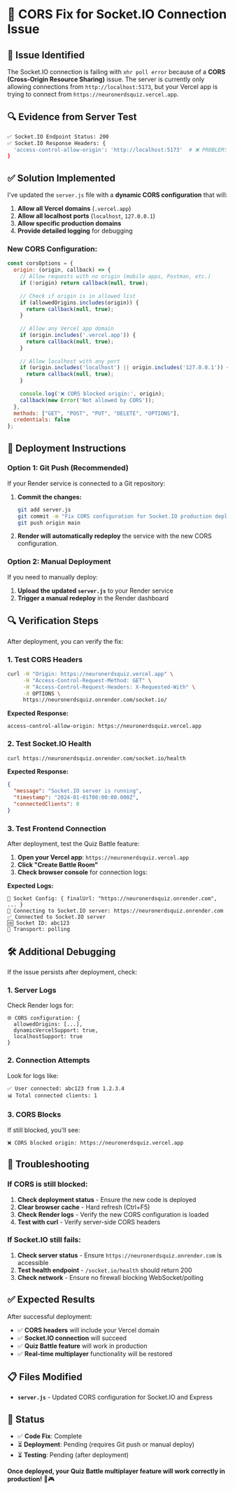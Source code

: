 # 🔧 CORS Fix for Socket.IO Connection Issue

## 🎯 **Issue Identified**

The Socket.IO connection is failing with `xhr poll error` because of a **CORS (Cross-Origin Resource Sharing)** issue. The server is currently only allowing connections from `http://localhost:5173`, but your Vercel app is trying to connect from `https://neuronerdsquiz.vercel.app`.

## 🔍 **Evidence from Server Test**

```bash
✅ Socket.IO Endpoint Status: 200
✅ Socket.IO Response Headers: {
  'access-control-allow-origin': 'http://localhost:5173'  # ❌ PROBLEM: Only localhost allowed
}
```

## ✅ **Solution Implemented**

I've updated the `server.js` file with a **dynamic CORS configuration** that will:

1. **Allow all Vercel domains** (`.vercel.app`)
2. **Allow all localhost ports** (`localhost`, `127.0.0.1`)
3. **Allow specific production domains**
4. **Provide detailed logging** for debugging

### **New CORS Configuration:**

```javascript
const corsOptions = {
  origin: (origin, callback) => {
    // Allow requests with no origin (mobile apps, Postman, etc.)
    if (!origin) return callback(null, true);
    
    // Check if origin is in allowed list
    if (allowedOrigins.includes(origin)) {
      return callback(null, true);
    }
    
    // Allow any Vercel app domain
    if (origin.includes('.vercel.app')) {
      return callback(null, true);
    }
    
    // Allow localhost with any port
    if (origin.includes('localhost') || origin.includes('127.0.0.1')) {
      return callback(null, true);
    }
    
    console.log('❌ CORS blocked origin:', origin);
    callback(new Error('Not allowed by CORS'));
  },
  methods: ["GET", "POST", "PUT", "DELETE", "OPTIONS"],
  credentials: false
};
```

## 🚀 **Deployment Instructions**

### **Option 1: Git Push (Recommended)**

If your Render service is connected to a Git repository:

1. **Commit the changes:**
   ```bash
   git add server.js
   git commit -m "Fix CORS configuration for Socket.IO production deployment"
   git push origin main
   ```

2. **Render will automatically redeploy** the service with the new CORS configuration.

### **Option 2: Manual Deployment**

If you need to manually deploy:

1. **Upload the updated `server.js`** to your Render service
2. **Trigger a manual redeploy** in the Render dashboard

## 🔍 **Verification Steps**

After deployment, you can verify the fix:

### **1. Test CORS Headers**
```bash
curl -H "Origin: https://neuronerdsquiz.vercel.app" \
     -H "Access-Control-Request-Method: GET" \
     -H "Access-Control-Request-Headers: X-Requested-With" \
     -X OPTIONS \
     https://neuronerdsquiz.onrender.com/socket.io/
```

**Expected Response:**
```
access-control-allow-origin: https://neuronerdsquiz.vercel.app
```

### **2. Test Socket.IO Health**
```bash
curl https://neuronerdsquiz.onrender.com/socket.io/health
```

**Expected Response:**
```json
{
  "message": "Socket.IO server is running",
  "timestamp": "2024-01-01T00:00:00.000Z",
  "connectedClients": 0
}
```

### **3. Test Frontend Connection**

After deployment, test the Quiz Battle feature:

1. **Open your Vercel app**: `https://neuronerdsquiz.vercel.app`
2. **Click "Create Battle Room"**
3. **Check browser console** for connection logs:

**Expected Logs:**
```
🔧 Socket Config: { finalUrl: "https://neuronerdsquiz.onrender.com", ... }
🔌 Connecting to Socket.IO server: https://neuronerdsquiz.onrender.com
✅ Connected to Socket.IO server
🆔 Socket ID: abc123
🚀 Transport: polling
```

## 🛠️ **Additional Debugging**

If the issue persists after deployment, check:

### **1. Server Logs**
Check Render logs for:
```
🌐 CORS configuration: {
  allowedOrigins: [...],
  dynamicVercelSupport: true,
  localhostSupport: true
}
```

### **2. Connection Attempts**
Look for logs like:
```
✅ User connected: abc123 from 1.2.3.4
📊 Total connected clients: 1
```

### **3. CORS Blocks**
If still blocked, you'll see:
```
❌ CORS blocked origin: https://neuronerdsquiz.vercel.app
```

## 🔧 **Troubleshooting**

### **If CORS is still blocked:**

1. **Check deployment status** - Ensure the new code is deployed
2. **Clear browser cache** - Hard refresh (Ctrl+F5)
3. **Check Render logs** - Verify the new CORS configuration is loaded
4. **Test with curl** - Verify server-side CORS headers

### **If Socket.IO still fails:**

1. **Check server status** - Ensure `https://neuronerdsquiz.onrender.com` is accessible
2. **Test health endpoint** - `/socket.io/health` should return 200
3. **Check network** - Ensure no firewall blocking WebSocket/polling

## ✅ **Expected Results**

After successful deployment:

- ✅ **CORS headers** will include your Vercel domain
- ✅ **Socket.IO connection** will succeed
- ✅ **Quiz Battle feature** will work in production
- ✅ **Real-time multiplayer** functionality will be restored

## 📋 **Files Modified**

- **`server.js`** - Updated CORS configuration for Socket.IO and Express

## 🎯 **Status**

- ✅ **Code Fix**: Complete
- ⏳ **Deployment**: Pending (requires Git push or manual deploy)
- ⏳ **Testing**: Pending (after deployment)

**Once deployed, your Quiz Battle multiplayer feature will work correctly in production!** 🎉🎮